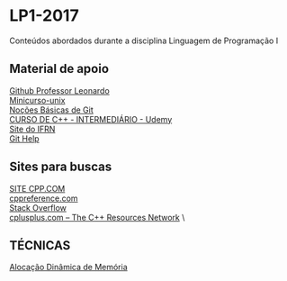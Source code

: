 # LP1-2017
Conteúdos abordados durante a disciplina Linguagem de Programação I

## Material de apoio 
[Github Professor Leonardo](https://github.com/leobezerra) \
[Minicurso-unix](https://leobezerra.github.io/minicurso-unix/html/#dirs) \
[Noções Básicas de Git](https://git-scm.com/book/pt-br/v1/Primeiros-passos-No%C3%A7%C3%B5es-B%C3%A1sicas-de-Git) \
[CURSO DE C++ - INTERMEDIÁRIO - Udemy](https://www.udemy.com/cplusplus-intermediario/learn/v4/overview) \
[Site do IFRN](https://wiki.sj.ifsc.edu.br/wiki/index.php/Introdu%C3%A7%C3%A3o_C%2B%2B) \
[Git Help](https://help.github.com/articles/basic-writing-and-formatting-syntax/) 
## Sites para buscas 
[SITE CPP.COM](http://www.cplusplus.com/) \
[cppreference.com](http://en.cppreference.com/w/) \
[Stack Overflow](http://stackoverflow.com/) \
[cplusplus.com – The C++ Resources Network](http://www.cplusplus.com/) \

## TÉCNICAS
[Alocação Dinâmica de Memória](https://pt.wikibooks.org/wiki/Programar_em_C%2B%2B/Aloca%C3%A7%C3%A3o_din%C3%A2mica_de_mem%C3%B3ria)
